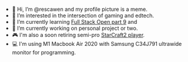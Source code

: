 - 👋 Hi, I’m @rescawen and my profile picture is a meme.
- 👀 I’m interested in the intersection of gaming and edtech.
- 🌱 I’m currently learning [Full Stack Open part 9](https://fullstackopen.com/en/part9) and 
- 💞️ I’m currently working on personal project or two.
-  :video_game: I'm also a soon retiring semi-pro [StarCraft2 player](https://liquipedia.net/starcraft2/ZhuGeLiang).
- 💻 I'm using M1 Macbook Air 2020 with Samsung C34J791 ultrawide monitor for programming. 

<!---
rescawen/rescawen is a ✨ special ✨ repository because its `README.md` (this file) appears on your GitHub profile.
You can click the Preview link to take a look at your changes.
--->
